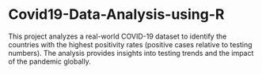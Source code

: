 # Covid19-Data-Analysis-using-R
This project analyzes a real-world COVID-19 dataset to identify the countries with the highest positivity rates (positive cases relative to testing numbers). The analysis provides insights into testing trends and the impact of the pandemic globally. 
